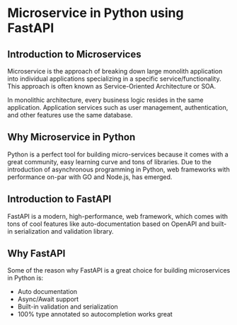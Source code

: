 # Microservice in Python using FastAPI

## Introduction to Microservices
Microservice is the approach of breaking down large monolith application into individual applications specializing in a specific service/functionality. This approach is often known as Service-Oriented Architecture or SOA.

In monolithic architecture, every business logic resides in the same application. Application services such as user management, authentication, and other features use the same database.

## Why Microservice in Python
Python is a perfect tool for building micro-services because it comes with a great community, easy learning curve and tons of libraries. Due to the introduction of asynchronous programming in Python, web frameworks with performance on-par with GO and Node.js, has emerged.

## Introduction to FastAPI
FastAPI is a modern, high-performance, web framework, which comes with tons of cool features like auto-documentation based on OpenAPI and built-in serialization and validation library.

## Why FastAPI
Some of the reason why FastAPI is a great choice for building microservices in Python is:
- Auto documentation
- Async/Await support
- Built-in validation and serialization
- 100% type annotated so autocompletion works great

